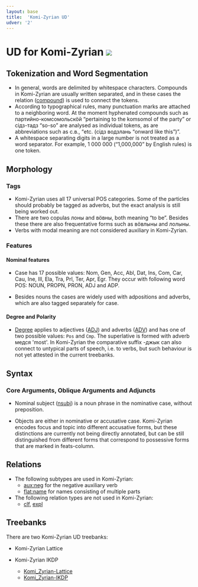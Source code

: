 ```yaml
---
layout: base
title:  'Komi-Zyrian UD'
udver: '2'
---
```


# UD for Komi-Zyrian <span class="flagspan"><img class="flag" src="../../flags/svg/RU-KO.svg" /></span>

## Tokenization and Word Segmentation

* In general, words are delimited by whitespace characters. Compounds in Komi-Zyrian are usually written separated, and in these cases the relation ([compound]()) is used to connect the tokens.
* According to typographical rules, many punctuation marks are attached to a neighboring word. At the moment hyphenated compounds such as партийно-комсомольскӧй “pertaining to the komsomol of the party” or сідз-тадз “so-so” are analysed as individual tokens, as are abbreviations such as с.в., “etc. (сідз водзлань “onward like this”)”.
* A whitespace separating digits in a large number is not treated as a word separator. For example, 1 000 000 (“1,000,000” by English rules) is one token.

## Morphology

### Tags

* Komi-Zyrian uses all 17 universal POS categories. Some of the particles should probably be tagged as adverbs, but the exact analysis is still being worked out.
* There are two copulas лоны and вӧвны, both meaning “to be”. Besides these there are also frequentative forms such as вӧвлыны and лолыны.
* Verbs with modal meaning are not considered auxiliary in Komi-Zyrian.


### Features

#### Nominal features

* Case has 17 possible values: Nom, Gen, Acc, Abl, Dat, Ins, Com, Car, Cau, Ine, Ill, Ela, Tra, Prl, Ter, Apr, Egr. They occur with following word POS: NOUN, PROPN, PRON, ADJ and ADP.

* Besides nouns the cases are widely used with adpositions and adverbs, which are also tagged separately for case. 

#### Degree and Polarity

* [Degree]() applies to adjectives ([ADJ]()) and adverbs ([ADV]()) and has one of two possible values: `Pos` and `Cmp`. The superlative is formed with adverb медся 'most'. In Komi-Zyrian the comparative suffix -джык can also connect to untypical parts of speech, i.e. to verbs, but such behaviour is not yet attested in the current treebanks.


## Syntax

### Core Arguments, Oblique Arguments and Adjuncts

* Nominal subject ([nsubj]()) is a noun phrase in the nominative case, without preposition.

* Objects are either in nominative or accusative case. Komi-Zyrian encodes focus and topic into different accusative forms, but these distinctions are currently not being directly annotated, but can be still distinguished from different forms that correspond to possessive forms that are marked in feats-column.

## Relations

* The following subtypes are used in Komi-Zyrian:
  * [aux:neg]() for the negative auxiliary verb
  * [flat:name]() for names consisting of multiple parts
* The following relation types are not used in Komi-Zyrian:
  * [clf](), [expl]()

## Treebanks

There are two Komi-Zyrian UD treebanks:

- Komi-Zyrian Lattice
- Komi-Zyrian IKDP


  * [Komi_Zyrian-Lattice](../treebanks/kpv_lattice/index.html)
  * [Komi_Zyrian-IKDP](../treebanks/kpv_ikdp/index.html)
